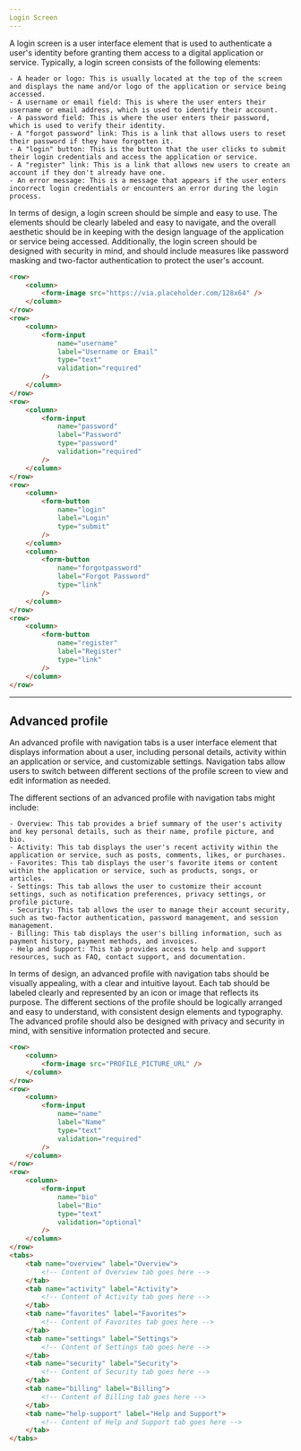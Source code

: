 ```yaml
---
Login Screen
---
```

A login screen is a user interface element that is used to authenticate a user's identity before granting them access to a digital application or service. Typically, a login screen consists of the following elements:

	- A header or logo: This is usually located at the top of the screen and displays the name and/or logo of the application or service being accessed.
	- A username or email field: This is where the user enters their username or email address, which is used to identify their account.
	- A password field: This is where the user enters their password, which is used to verify their identity.
	- A "forgot password" link: This is a link that allows users to reset their password if they have forgotten it.
	- A "login" button: This is the button that the user clicks to submit their login credentials and access the application or service.
	- A "register" link: This is a link that allows new users to create an account if they don't already have one.
	- An error message: This is a message that appears if the user enters incorrect login credentials or encounters an error during the login process.

In terms of design, a login screen should be simple and easy to use. The elements should be clearly labeled and easy to navigate, and the overall aesthetic should be in keeping with the design language of the application or service being accessed. Additionally, the login screen should be designed with security in mind, and should include measures like password masking and two-factor authentication to protect the user's account.

```html
<row>
	<column>
		<form-image src="https://via.placeholder.com/128x64" />
	</column>
</row>
<row>
	<column>
		<form-input 
			name="username" 
			label="Username or Email" 
			type="text" 
			validation="required" 
		/>
	</column>
</row>
<row>
	<column>
		<form-input 
			name="password" 
			label="Password" 
			type="password" 
			validation="required" 
		/>
	</column>
</row>
<row>
	<column>
		<form-button 
			name="login" 
			label="Login" 
			type="submit" 
		/>
	</column>
	<column>
		<form-button 
			name="forgotpassword" 
			label="Forgot Password" 
			type="link" 
		/>
	</column>
</row>
<row>
	<column>
		<form-button 
			name="register" 
			label="Register" 
			type="link" 
		/>
	</column>
</row>
```
---
Advanced profile
---
An advanced profile with navigation tabs is a user interface element that displays information about a user, including personal details, activity within an application or service, and customizable settings. Navigation tabs allow users to switch between different sections of the profile screen to view and edit information as needed.

The different sections of an advanced profile with navigation tabs might include:

	- Overview: This tab provides a brief summary of the user's activity and key personal details, such as their name, profile picture, and bio.
	- Activity: This tab displays the user's recent activity within the application or service, such as posts, comments, likes, or purchases.
	- Favorites: This tab displays the user's favorite items or content within the application or service, such as products, songs, or articles.
	- Settings: This tab allows the user to customize their account settings, such as notification preferences, privacy settings, or profile picture.
	- Security: This tab allows the user to manage their account security, such as two-factor authentication, password management, and session management.
	- Billing: This tab displays the user's billing information, such as payment history, payment methods, and invoices.
	- Help and Support: This tab provides access to help and support resources, such as FAQ, contact support, and documentation.

In terms of design, an advanced profile with navigation tabs should be visually appealing, with a clear and intuitive layout. Each tab should be labeled clearly and represented by an icon or image that reflects its purpose. The different sections of the profile should be logically arranged and easy to understand, with consistent design elements and typography. The advanced profile should also be designed with privacy and security in mind, with sensitive information protected and secure.

```html
<row>
	<column>
		<form-image src="PROFILE_PICTURE_URL" />
	</column>
</row>
<row>
	<column>
		<form-input 
			name="name" 
			label="Name" 
			type="text" 
			validation="required" 
		/>
	</column>
</row>
<row>
	<column>
		<form-input 
			name="bio" 
			label="Bio" 
			type="text" 
			validation="optional" 
		/>
	</column>
</row>
<tabs>
	<tab name="overview" label="Overview">
		<!-- Content of Overview tab goes here -->
	</tab>
	<tab name="activity" label="Activity">
		<!-- Content of Activity tab goes here -->
	</tab>
	<tab name="favorites" label="Favorites">
		<!-- Content of Favorites tab goes here -->
	</tab>
	<tab name="settings" label="Settings">
		<!-- Content of Settings tab goes here -->
	</tab>
	<tab name="security" label="Security">
		<!-- Content of Security tab goes here -->
	</tab>
	<tab name="billing" label="Billing">
		<!-- Content of Billing tab goes here -->
	</tab>
	<tab name="help-support" label="Help and Support">
		<!-- Content of Help and Support tab goes here -->
	</tab>
</tabs>
```